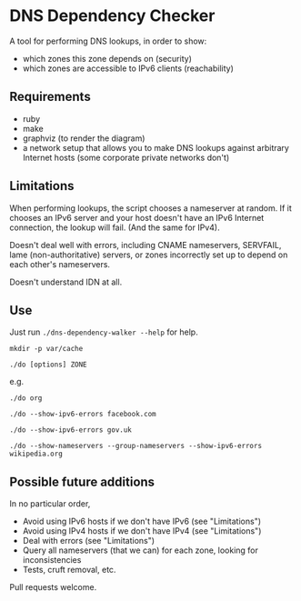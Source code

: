 DNS Dependency Checker
======================

A tool for performing DNS lookups, in order to show:

 * which zones this zone depends on (security)
 * which zones are accessible to IPv6 clients (reachability)

Requirements
------------

 * ruby
 * make
 * graphviz (to render the diagram)
 * a network setup that allows you to make DNS lookups against arbitrary Internet hosts (some corporate private networks don't)

Limitations
-----------

When performing lookups, the script chooses a nameserver at random.
If it chooses an IPv6 server and your host doesn't have an IPv6 Internet
connection, the lookup will fail. (And the same for IPv4).

Doesn't deal well with errors, including CNAME nameservers, SERVFAIL, lame
(non-authoritative) servers, or zones incorrectly set up to depend on each
other's nameservers.

Doesn't understand IDN at all.

Use
---

Just run `./dns-dependency-walker --help` for help.

`mkdir -p var/cache`

`./do [options] ZONE`

e.g.

`./do org`

`./do --show-ipv6-errors facebook.com`

`./do --show-ipv6-errors gov.uk`

`./do --show-nameservers --group-nameservers --show-ipv6-errors wikipedia.org`

Possible future additions
-------------------------

In no particular order,

 * Avoid using IPv6 hosts if we don't have IPv6 (see "Limitations")
 * Avoid using IPv4 hosts if we don't have IPv4 (see "Limitations")
 * Deal with errors (see "Limitations")
 * Query all nameservers (that we can) for each zone, looking for inconsistencies 
 * Tests, cruft removal, etc.

Pull requests welcome.

